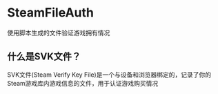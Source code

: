 # SteamFileAuth
使用脚本生成的文件验证游戏拥有情况


## 什么是SVK文件？
SVK文件(Steam Verify Key File)是一个与设备和浏览器绑定的，记录了你的Steam游戏库内游戏信息的文件，用于认证游戏购买情况